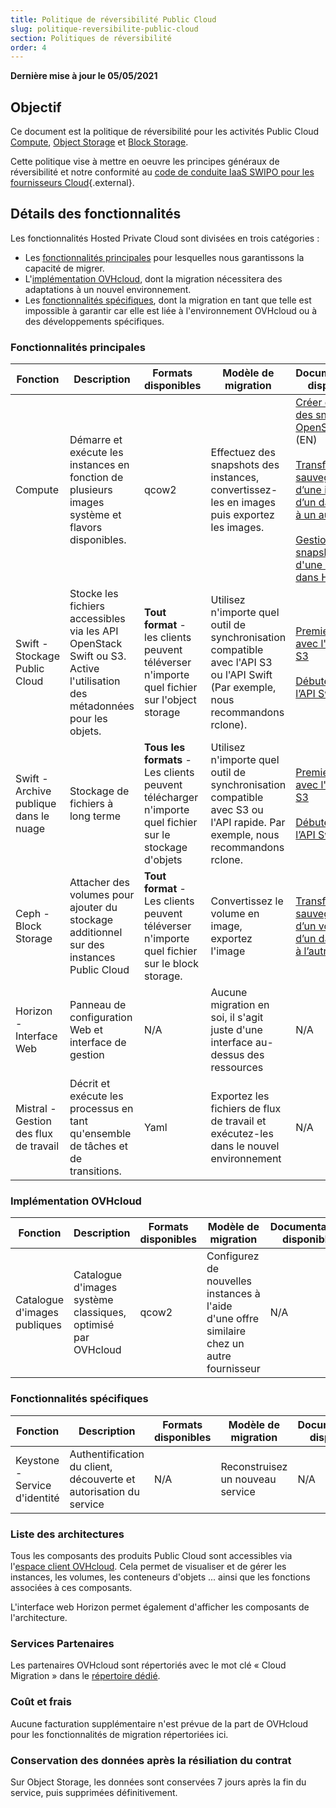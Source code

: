```yaml
---
title: Politique de réversibilité Public Cloud
slug: politique-reversibilite-public-cloud
section: Politiques de réversibilité
order: 4
---
```


**Dernière mise à jour le 05/05/2021**

## Objectif

Ce document est la politique de réversibilité pour les activités Public Cloud [Compute](https://www.ovhcloud.com/fr/public-cloud/compute/), [Object Storage](https://www.ovhcloud.com/fr/public-cloud/object-storage/) et [Block Storage](https://www.ovhcloud.com/fr/public-cloud/block-storage/).

Cette politique vise à mettre en oeuvre les principes généraux de réversibilité et notre conformité au [code de conduite IaaS SWIPO pour les fournisseurs Cloud](https://swipo.eu/download-section/copyrighted-downloads/){.external}.

## Détails des fonctionnalités

Les fonctionnalités Hosted Private Cloud sont divisées en trois catégories :

- Les [fonctionnalités principales](#fonctionnalites-principales) pour lesquelles nous garantissons la capacité de migrer.
- L'[implémentation OVHcloud](#ovhcloud-implementation), dont la migration nécessitera des adaptations à un nouvel environnement.
- Les [fonctionnalités spécifiques](#fonctions-specifiques), dont la migration en tant que telle est impossible à garantir car elle est liée à l'environnement OVHcloud ou à des développements spécifiques.

### Fonctionnalités principales <a name="fonctionnalites-principales"></a>

|Fonction|Description|Formats disponibles|Modèle de migration|Documentation disponible|
|---|---|---|---|---|
|Compute|Démarre et exécute les instances en fonction de plusieurs images système et flavors disponibles.|qcow2|Effectuez des snapshots des instances, convertissez-les en images puis exportez les images.|[Créer et utiliser des snapshots OpenStack](https://www.ovh.com/blog/create-and-use-openstack-snapshots/) (EN)<br><br>[Transférer la sauvegarde d’une instance d’un datacenter à un autre](https://docs.ovh.com/fr/public-cloud/transferer-la-sauvegarde-dune-instance-dun-datacentre-a-lautre/)<br><br>[Gestion des snapshots d'une instance dans Horizon](https://docs.ovh.com/fr/public-cloud/gestion-des-snapshots-dune-instance-dans-horizon/)|
|Swift - Stockage Public Cloud|Stocke les fichiers accessibles via les API OpenStack Swift ou S3. Active l'utilisation des métadonnées pour les objets.|**Tout format** - les clients peuvent téléverser n'importe quel fichier sur l'object storage|Utilisez n'importe quel outil de synchronisation compatible avec l'API S3 ou l'API Swift (Par exemple, nous recommandons rclone).|[Premiers pas avec l'API Swift S3](https://docs.ovh.com/fr/public-cloud/swift-s3api/)<br><br>[Débuter avec l’API Swift](https://docs.ovh.com/fr/public-cloud/debuter-avec-lapi-swift/)|
|Swift - Archive publique dans le nuage|Stockage de fichiers à long terme|**Tous les formats** - Les clients peuvent télécharger n'importe quel fichier sur le stockage d'objets|Utilisez n'importe quel outil de synchronisation compatible avec S3 ou l'API rapide. Par exemple, nous recommandons rclone.|[Premiers pas avec l'API Swift S3](https://docs.ovh.com/fr/public-cloud/swift-s3api/)<br><br>[Débuter avec l’API Swift](https://docs.ovh.com/fr/public-cloud/debuter-avec-lapi-swift/)|
|Ceph - Block Storage|Attacher des volumes pour ajouter du stockage additionnel sur des instances Public Cloud|**Tout format** - Les clients peuvent téléverser n'importe quel fichier sur le block storage.|Convertissez le volume en image, exportez l'image|[Transférer la sauvegarde d’un volume d’un datacenter à l’autre](https://docs.ovh.com/fr/public-cloud/transferer-la-sauvegarde-dun-volume-dun-datacentre-a-lautre/)|
|Horizon - Interface Web|Panneau de configuration Web et interface de gestion|N/A|Aucune migration en soi, il s'agit juste d'une interface au-dessus des ressources|N/A|
|Mistral - Gestion des flux de travail|Décrit et exécute les processus en tant qu'ensemble de tâches et de transitions.|Yaml|Exportez les fichiers de flux de travail et exécutez-les dans le nouvel environnement|N/A|

### Implémentation OVHcloud <a name="ovhcloud-implementation"></a>

|Fonction|Description|Formats disponibles|Modèle de migration|Documentation disponible|
|---|---|---|---|---|
|Catalogue d'images publiques|Catalogue d'images système classiques, optimisé par OVHcloud|qcow2|Configurez de nouvelles instances à l'aide d'une offre similaire chez un autre fournisseur|N/A|

### Fonctionnalités spécifiques <a name="fonctionnalites-specifiques"></a>

|Fonction|Description|Formats disponibles|Modèle de migration|Documentation disponible|
|---|---|---|---|---|
|Keystone - Service d'identité|Authentification du client, découverte et autorisation du service|N/A|Reconstruisez un nouveau service|N/A|

### Liste des architectures

Tous les composants des produits Public Cloud sont accessibles via l'[espace client OVHcloud](https://www.ovh.com/auth/?action=gotomanager&from=https://www.ovh.com/fr/&ovhSubsidiary=fr). Cela permet de visualiser et de gérer les instances, les volumes, les conteneurs d'objets ... ainsi que les fonctions associées à ces composants.

L'interface web Horizon permet également d'afficher les composants de l'architecture.

### Services Partenaires

Les partenaires OVHcloud sont répertoriés avec le mot clé « Cloud Migration » dans le [répertoire dédié](https://partner.ovhcloud.com/fr/directory/).

### Coût et frais

Aucune facturation supplémentaire n'est prévue de la part de OVHcloud pour les fonctionnalités de migration répertoriées ici.

### Conservation des données après la résiliation du contrat

Sur Object Storage, les données sont conservées 7 jours après la fin du service, puis supprimées définitivement.
